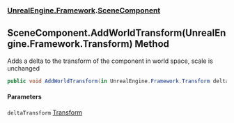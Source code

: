 ### [UnrealEngine.Framework](./UnrealEngine-Framework.md 'UnrealEngine.Framework').[SceneComponent](./SceneComponent.md 'UnrealEngine.Framework.SceneComponent')
## SceneComponent.AddWorldTransform(UnrealEngine.Framework.Transform) Method
Adds a delta to the transform of the component in world space, scale is unchanged  
```csharp
public void AddWorldTransform(in UnrealEngine.Framework.Transform deltaTransform);
```
#### Parameters
<a name='UnrealEngine-Framework-SceneComponent-AddWorldTransform(UnrealEngine-Framework-Transform)-deltaTransform'></a>
`deltaTransform` [Transform](./Transform.md 'UnrealEngine.Framework.Transform')  
  

